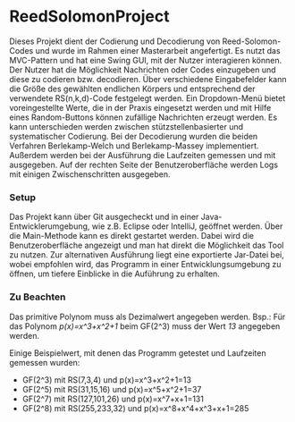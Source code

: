 # ReedSolomonProject

Dieses Projekt dient der Codierung und Decodierung von Reed-Solomon-Codes und wurde im Rahmen einer Masterarbeit angefertigt. Es nutzt das MVC-Pattern und hat eine Swing GUI, mit der Nutzer interagieren können. 
Der Nutzer hat die Möglichkeit Nachrichten oder Codes einzugeben und diese zu codieren bzw. decodieren. Über verschiedene Eingabefelder kann die Größe des gewählten endlichen Körpers und entsprechend der verwendete RS(n,k,d)-Code festgelegt werden. Ein Dropdown-Menü bietet voreingestellte Werte, die in der Praxis eingesetzt werden und mit Hilfe eines Random-Buttons können zufällige Nachrichten erzeugt werden. Es kann unterschieden werden zwischen stützstellenbasierter und systematischer Codierung. Bei der Decodierung wurden die beiden Verfahren Berlekamp-Welch und Berlekamp-Massey implementiert. Außerdem werden bei der Ausführung die Laufzeiten gemessen und mit ausgegeben. Auf der rechten Seite der Benutzeroberfläche werden Logs mit einigen Zwischenschritten ausgegeben. 

### Setup
Das Projekt kann über Git ausgecheckt und in einer Java-Entwicklerumgebung, wie z.B. Eclipse oder IntelliJ, geöffnet werden. Über die Main-Methode kann es direkt gestartet werden. Dabei wird die Benutzeroberfläche angezeigt und man hat direkt die Möglichkeit das Tool zu nutzen. 
Zur alternativen Ausführung liegt eine exportierte Jar-Datei bei, wobei empfohlen wird, das Programm in einer Entwicklungsumgebung zu öffnen, um tiefere Einblicke in die Auführung zu erhalten.

### Zu Beachten 
Das primitive Polynom muss als Dezimalwert angegeben werden.
Bsp.: Für das Polynom *p(x)=x^3+x^2+1* beim GF(2^3) muss der Wert *13* angegeben werden.

Einige Beispielwert, mit denen das Programm getestet und Laufzeiten gemessen wurden:
* GF(2^3) mit RS(7,3,4) und p(x)=x^3+x^2+1=13
* GF(2^5) mit RS(31,15,16) und p(x)=x^5+x^2+1=37
* GF(2^7) mit RS(127,101,26) und p(x)=x^7+x+1=131
* GF(2^8) mit RS(255,233,32) und p(x)=x^8+x^4+x^3+x+1=285
